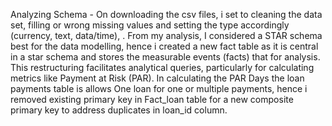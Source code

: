Analyzing Schema  - On downloading the csv files, i set to cleaning the data set, filling or wrong missing values and setting the type accordingly (currency, text, data/time), . From my analysis, I considered a STAR schema best for the data modelling, hence i created a new fact table as it is central in a star schema and stores the measurable events (facts) that for analysis. 
This restructuring facilitates analytical queries, particularly for calculating metrics like Payment at Risk (PAR).
In calculating the PAR Days the loan payments table is allows One loan for one or multiple payments, hence i removed existing primary key in Fact_loan table for a new composite primary key to address duplicates in loan_id column.
